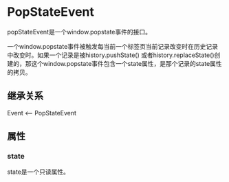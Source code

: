 # PopStateEvent

popStateEvent是一个window.popstate事件的接口。

一个window.popstate事件被触发每当前一个标签页当前记录改变时在历史记录中改变时。如果一个记录是被history.pushState() 或者history.replaceState()创建的，那这个window.popstate事件包含一个state属性，是那个记录的state属性的拷贝。

## 继承关系

Event <-- PopStateEvent

## 属性

### state

state是一个只读属性。
